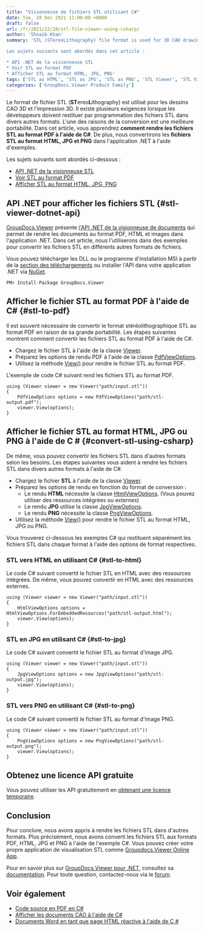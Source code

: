```yaml
---
title: "Visionneuse de fichiers STL utilisant C#"
date: Tue, 28 Dec 2021 11:00:00 +0000
draft: false
url: /fr/2021/12/28/stl-file-viewer-using-csharp/
author: 'Shoaib Khan'
summary: 'STL (STereoLithography) file format is used for 3D CAD drawings and 3D printing. There are several requirements when the developers are required to programmatically render STL files into various other formats. One of the reasons for conversion is better portability. In this article, you will learn how to render the STL files into PDF format using C#. Additionally, we will convert the STL files to HTML, JPG, and PNG format within .NET application using examples.

Les sujets suivants sont abordés dans cet article :

* API .NET de la visionneuse STL
* Voir STL au format PDF
* Afficher STL au format HTML, JPG, PNG'
tags: ['STL as HTML', 'STL as JPG', 'STL as PNG', 'STL Viewer', 'STL Viewer using C#', 'View STL', 'View STL as PDF']
categories: ['GroupDocs.Viewer Product Family']
---
```


Le format de fichier STL (**ST**ereo**L**ithography) est utilisé pour les dessins CAO 3D et l'impression 3D. Il existe plusieurs exigences lorsque les développeurs doivent restituer par programmation des fichiers STL dans divers autres formats. L'une des raisons de la conversion est une meilleure portabilité. Dans cet article, vous apprendrez **comment rendre les fichiers STL au format PDF à l'aide de C#**. De plus, nous convertirons les **fichiers STL au format HTML, JPG et PNG** dans l'application .NET à l'aide d'exemples.

Les sujets suivants sont abordés ci-dessous :

* [API .NET de la visionneuse STL][1]
* [Voir STL au format PDF][2]
* [Afficher STL au format HTML, JPG, PNG][3]

## API .NET pour afficher les fichiers STL {#stl-viewer-dotnet-api}

[GroupDocs.Viewer][4] présente [l'API .NET de la visionneuse de documents][5] qui permet de rendre les documents au format PDF, HTML et images dans l'application .NET. Dans cet article, nous l'utiliserons dans des exemples pour convertir les fichiers STL en différents autres formats de fichiers.

Vous pouvez télécharger les DLL ou le programme d'installation MSI à partir de la [section des téléchargements][6] ou installer l'API dans votre application .NET via [NuGet][7].

```
PM> Install-Package GroupDocs.Viewer
```

## Afficher le fichier STL au format PDF à l'aide de C# {#stl-to-pdf}

Il est souvent nécessaire de convertir le format stéréolithographique STL au format PDF en raison de sa grande portabilité. Les étapes suivantes montrent comment convertir les fichiers STL au format PDF à l'aide de C#.

* Chargez le fichier STL à l'aide de la classe [Viewer][8].
* Préparez les options de rendu PDF à l'aide de la classe [PdfViewOptions][9].
* Utilisez la méthode [View()][10] pour rendre le fichier STL au format PDF.

L'exemple de code C# suivant rend les fichiers STL au format PDF.

```
using (Viewer viewer = new Viewer("path/input.stl"))
{
    PdfViewOptions options = new PdfViewOptions("path/stl-output.pdf");
    viewer.View(options);
}
```

## Afficher le fichier STL au format HTML, JPG ou PNG à l'aide de C # {#convert-stl-using-csharp}

De même, vous pouvez convertir les fichiers STL dans d'autres formats selon les besoins. Les étapes suivantes vous aident à rendre les fichiers STL dans divers autres formats à l'aide de C#.

* Chargez le fichier **STL** à l'aide de la classe [Viewer][11].
* Préparez les options de rendu en fonction du format de conversion :
    * Le rendu **HTML** nécessite la classe [](https://apireference.groupdocs.com/viewer/net/groupdocs.viewer.options/pdfviewoptions)[HtmlViewOptions][12]. (Vous pouvez utiliser des ressources intégrées ou externes)
    * Le rendu **JPG** utilise la classe [JpgViewOptions][13].
    * Le rendu **PNG** nécessite la classe [PngViewOptions][14].
* Utilisez la méthode [View()][15] pour rendre le fichier STL au format HTML, JPG ou PNG.

Vous trouverez ci-dessous les exemples C# qui restituent séparément les fichiers STL dans chaque format à l'aide des options de format respectives.

### STL vers HTML en utilisant C# {#stl-to-html}

Le code C# suivant convertit le fichier STL en HTML avec des ressources intégrées. De même, vous pouvez convertir en HTML avec des ressources externes.

```
using (Viewer viewer = new Viewer("path/input.stl"))
{
    HtmlViewOptions options = HtmlViewOptions.ForEmbeddedResources("path/stl-output.html");
    viewer.View(options);
}
```

### STL en JPG en utilisant C# {#stl-to-jpg}

Le code C# suivant convertit le fichier STL au format d'image JPG.

```
using (Viewer viewer = new Viewer("path/input.stl"))
{
    JpgViewOptions options = new JpgViewOptions("path/stl-output.jpg");
    viewer.View(options);
}
```

### STL vers PNG en utilisant C# {#stl-to-png}

Le code C# suivant convertit le fichier STL au format d'image PNG.

```
using (Viewer viewer = new Viewer("path/input.stl"))
{
    PngViewOptions options = new PngViewOptions("path/stl-output.png");
    viewer.View(options);
}
```

## Obtenez une licence API gratuite

Vous pouvez utiliser les API gratuitement en [obtenant une licence temporaire][16].

## Conclusion

Pour conclure, nous avons appris à rendre les fichiers STL dans d'autres formats. Plus précisément, nous avons converti les fichiers STL aux formats PDF, HTML, JPG et PNG à l'aide de l'exemple C#. Vous pouvez créer votre propre application de visualisation STL comme [Groupdocs.Viewer Online App][17].

Pour en savoir plus sur [GroupDocs.Viewer pour .NET][18], consultez sa [documentation][19]. Pour toute question, contactez-nous via le [forum][20].

## Voir également

* [Code source en PDF en C#][21]
* [Afficher les documents CAO à l'aide de C#][22]
* [Documents Word en tant que page HTML réactive à l'aide de C #][23]


[1]: #stl-viewer-dotnet-api
[2]: #stl-to-pdf
[3]: #convert-stl-using-csharp
[4]: https://products.groupdocs.com/viewer/
[5]: https://products.groupdocs.com/viewer/net/
[6]: https://downloads.groupdocs.com/viewer/net
[7]: https://www.nuget.org/packages/groupdocs.viewer
[8]: https://apireference.groupdocs.com/viewer/net/groupdocs.viewer/viewer
[9]: https://apireference.groupdocs.com/viewer/net/groupdocs.viewer.options/pdfviewoptions
[10]: https://apireference.groupdocs.com/viewer/net/groupdocs.viewer/viewer/methods/view
[11]: https://apireference.groupdocs.com/viewer/net/groupdocs.viewer/viewer
[12]: https://apireference.groupdocs.com/viewer/net/groupdocs.viewer.options/htmlviewoptions
[13]: https://apireference.groupdocs.com/viewer/net/groupdocs.viewer.options/jpgviewoptions
[14]: https://apireference.groupdocs.com/viewer/net/groupdocs.viewer.options/pngviewoptions
[15]: https://apireference.groupdocs.com/viewer/net/groupdocs.viewer/viewer/methods/view
[16]: https://purchase.groupdocs.com/temporary-license
[17]: https://products.groupdocs.app/viewer
[18]: https://products.groupdocs.com/viewer/net/
[19]: https://docs.groupdocs.com/viewer/
[20]: https://forum.groupdocs.com/
[21]: https://blog.groupdocs.com/2021/12/03/convert-source-code-to-pdf-in-csharp/
[22]: https://blog.groupdocs.com/2021/04/27/view-cad-documents-using-csharp/
[23]: https://blog.groupdocs.com/2021/08/28/view-word-documents-as-html-responsive-page-using-csharp/



